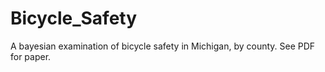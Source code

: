 # Bicycle_Safety
A bayesian examination of bicycle safety in Michigan, by county. See PDF for paper.
